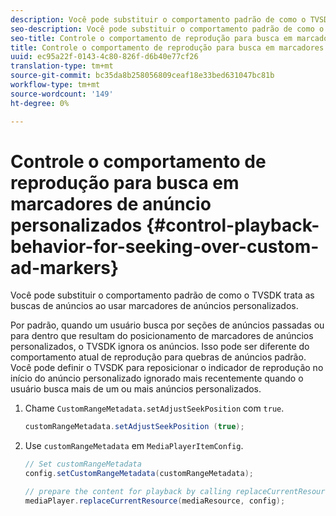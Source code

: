 ```yaml
---
description: Você pode substituir o comportamento padrão de como o TVSDK trata as buscas de anúncios ao usar marcadores de anúncios personalizados.
seo-description: Você pode substituir o comportamento padrão de como o TVSDK trata as buscas de anúncios ao usar marcadores de anúncios personalizados.
seo-title: Controle o comportamento de reprodução para busca em marcadores de anúncio personalizados
title: Controle o comportamento de reprodução para busca em marcadores de anúncio personalizados
uuid: ec95a22f-0143-4c80-826f-d6b40e77cf26
translation-type: tm+mt
source-git-commit: bc35da8b258056809ceaf18e33bed631047bc81b
workflow-type: tm+mt
source-wordcount: '149'
ht-degree: 0%

---
```



# Controle o comportamento de reprodução para busca em marcadores de anúncio personalizados {#control-playback-behavior-for-seeking-over-custom-ad-markers}

Você pode substituir o comportamento padrão de como o TVSDK trata as buscas de anúncios ao usar marcadores de anúncios personalizados.

Por padrão, quando um usuário busca por seções de anúncios passadas ou para dentro que resultam do posicionamento de marcadores de anúncios personalizados, o TVSDK ignora os anúncios. Isso pode ser diferente do comportamento atual de reprodução para quebras de anúncios padrão. Você pode definir o TVSDK para reposicionar o indicador de reprodução no início do anúncio personalizado ignorado mais recentemente quando o usuário busca mais de um ou mais anúncios personalizados.

1. Chame `CustomRangeMetadata.setAdjustSeekPosition` com `true`.

   ```java
   customRangeMetadata.setAdjustSeekPosition (true);
   ```

1. Use `customRangeMetadata` em `MediaPlayerItemConfig`.

   ```java
   // Set customRangeMetadata 
   config.setCustomRangeMetadata(customRangeMetadata); 
   
   // prepare the content for playback by calling replaceCurrentResource 
   mediaPlayer.replaceCurrentResource(mediaResource, config); 
   ```
